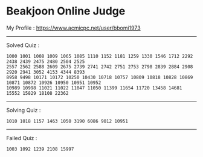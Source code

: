 # Beakjoon Online Judge

My Profile : https://www.acmicpc.net/user/bbomi1973

---

Solved Quiz : 
```
1000 1001 1008 1009 1065 1085 1110 1152 1181 1259 1330 1546 1712 2292 2438 2439 2475 2480 2504 2525 
2557 2562 2588 2609 2675 2739 2741 2742 2751 2753 2798 2839 2884 2908 2920 2941 3052 4153 4344 8393
8958 9498 10171 10172 10250 10430 10718 10757 10809 10818 10828 10869 10871 10872 10926 10950 10951 10952 
10989 10998 11021 11022 11047 11050 11399 11654 11720 13458 14681 15552 15829 18108 22362
```

---

Solving Quiz :
```
1010 1018 1157 1463 1050 3190 6086 9012 10951
```

---

Failed Quiz :
```
1003 1092 1239 2108 15997
```
